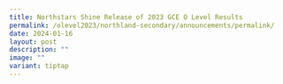 ```yaml
---
title: Northstars Shine Release of 2023 GCE O Level Results
permalink: /olevel2023/northland-secondary/announcements/permalink/
date: 2024-01-16
layout: post
description: ""
image: ""
variant: tiptap
---
```


